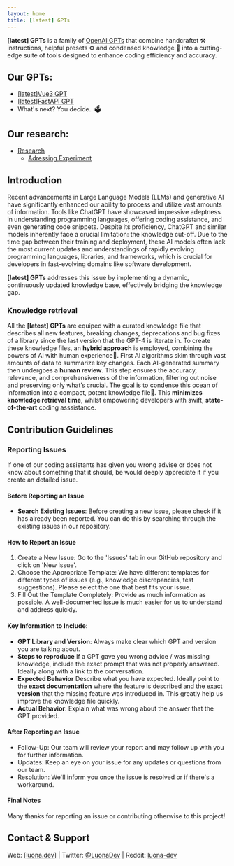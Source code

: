 ```yaml
---
layout: home    
title: [latest] GPTs
---
```


**[latest] GPTs** is a family of [OpenAI GPTs](https://openai.com/blog/introducing-gpts) that combine handcraftet ⚒️ instructions, helpful presets ⚙️ and condensed knowledge 🧠 into   a cutting-edge suite of tools designed to enhance coding efficiency and accuracy.

## Our GPTs:
- [[latest]Vue3 GPT](/vuejs/README.md)
- [[latest]FastAPI GPT](/fastapi/README.md)
- What's next? You decide.. 🗳️

## Our research:
- [Research](/research/README.md)
    - [Adressing Experiment](/research/adressing-experiment/README.md)

## Introduction

Recent advancements in Large Language Models (LLMs) and generative AI have significantly enhanced our ability to process and utilize vast amounts of information. Tools like ChatGPT have showcased impressive adeptness in understanding programming languages, offering coding assistance, and even generating code snippets. Despite its proficiency, ChatGPT and similar models inherently face a crucial limitation: the knowledge cut-off. 
Due to the time gap between their training and deployment, these AI models often lack the most current updates and understandings of rapidly evolving programming languages, libraries, and frameworks, which is crucial for developers in fast-evolving domains like software development.

**[latest] GPTs** addresses this issue by implementing a dynamic, continuously updated knowledge base, effectively bridging the knowledge gap.

### Knowledge retrieval
All the **[latest] GPTs** are equiped with a curated knowledge file that describes all new features, breaking changes, deprecations and bug fixes of a library since the last version that the GPT-4 is literate in. 
To create these knowledge files, an **hybrid approach** is employed, combining the powers of AI with human experience🤯. First AI algorithms skim through vast amounts of data to summarize key changes. Each AI-generated summary then undergoes a **human review**. This step ensures the accuracy, relevance, and comprehensiveness of the information, filtering out noise and preserving only what’s crucial.
The goal is to condense this ocean of information into a compact, potent knowledge file🤌. This **minimizes knowledge retrieval time**, whilst empowering developers with swift, **state-of-the-art** coding asssistance. 


## Contribution Guidelines

### Reporting Issues
If one of our coding assistants has given you wrong advise or does not know about something that it should, be would deeply appreciate it if you create an detailed issue.

#### Before Reporting an Issue
- **Search Existing Issues**: Before creating a new issue, please check if it has already been reported. You can do this by searching through the existing issues in our repository.

#### How to Report an Issue
1. Create a New Issue: Go to the 'Issues' tab in our GitHub repository and click on 'New Issue'.
2. Choose the Appropriate Template: We have different templates for different types of issues (e.g., knowledge discrepancies, test suggestions). Please select the one that best fits your issue.
3. Fill Out the Template Completely: Provide as much information as possible. A well-documented issue is much easier for us to understand and address quickly.

#### Key Information to Include:
- **GPT Library and Version**: Always make clear which GPT and version you are talking about.
- **Steps to reproduce** If a GPT gave you wrong advice / was missing knowledge, include the exact prompt that was not properly answered. Ideally along with a link to the conversation. 
- **Expected Behavior** Describe what you have expected. Ideally point to the **exact documentation** where the feature is described and the exact **version** that the missing feature  was introduced in. This greatly help us improve the knowledge file quickly.
- **Actual Behavior**: Explain what was wrong about the answer that the GPT provided.

#### After Reporting an Issue
- Follow-Up: Our team will review your report and may follow up with you for further information.
- Updates: Keep an eye on your issue for any updates or questions from our team.
- Resolution: We'll inform you once the issue is resolved or if there's a workaround.

#### Final Notes
Many thanks for reporting an issue or contributing otherwise to this project!

## Contact & Support

Web: [[luona.dev]](https://luona.dev) | Twitter: [@LuonaDev](https://twitter.com/LuonaDev) | Reddit: [luona-dev](https://www.reddit.com/user/luona-dev)
